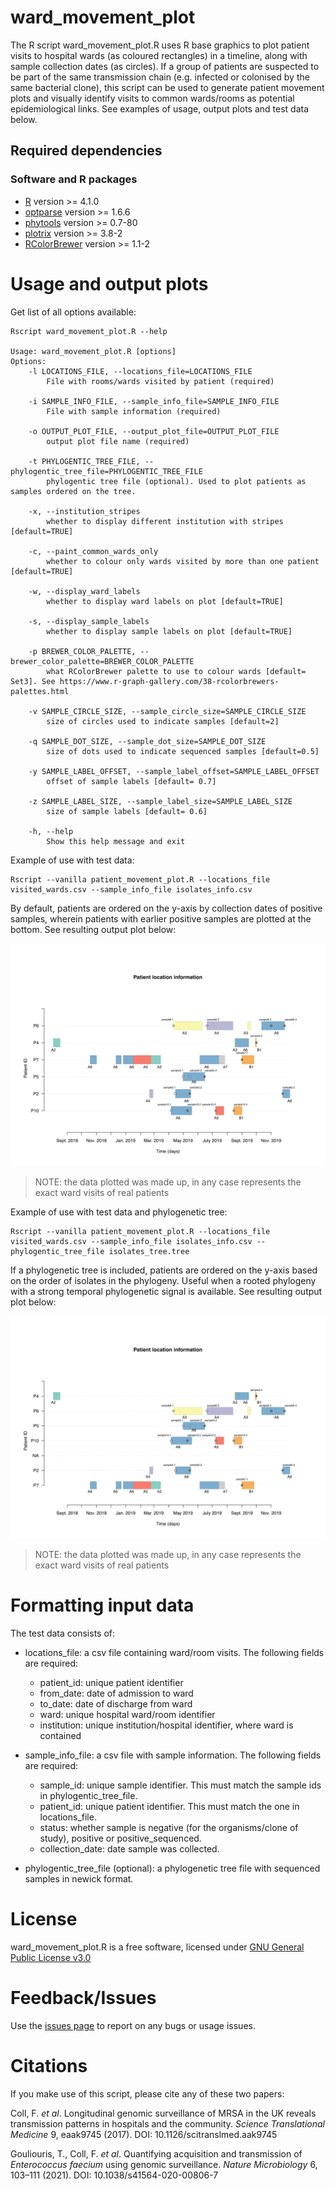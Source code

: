 # ward_movement_plot

The R script ward_movement_plot.R uses R base graphics to plot patient visits to hospital wards (as coloured rectangles) in a timeline, along with sample collection dates (as circles). If a group of patients are suspected to be part of the same transmission chain (e.g. infected or colonised by the same bacterial clone), this script can be used to generate patient movement plots and visually identify visits to common wards/rooms as potential epidemiological links. See examples of usage, output plots and test data below.

## Required dependencies

### Software and R packages
* [R](https://www.r-project.org/) version >= 4.1.0
* [optparse](https://cran.r-project.org/web/packages/optparse/index.html) version >= 1.6.6
* [phytools](https://cran.r-project.org/web/packages/phytools/index.html) version >= 0.7-80
* [plotrix](https://cran.r-project.org/web/packages/plotrix/index.html) version >= 3.8-2
* [RColorBrewer](https://www.r-graph-gallery.com/38-rcolorbrewers-palettes.html) version >= 1.1-2


# Usage and output plots

Get list of all options available:
```console
Rscript ward_movement_plot.R --help

Usage: ward_movement_plot.R [options]
Options:
	-l LOCATIONS_FILE, --locations_file=LOCATIONS_FILE
		File with rooms/wards visited by patient (required)

	-i SAMPLE_INFO_FILE, --sample_info_file=SAMPLE_INFO_FILE
		File with sample information (required)

	-o OUTPUT_PLOT_FILE, --output_plot_file=OUTPUT_PLOT_FILE
		output plot file name (required)

	-t PHYLOGENTIC_TREE_FILE, --phylogentic_tree_file=PHYLOGENTIC_TREE_FILE
		phylogentic tree file (optional). Used to plot patients as samples ordered on the tree.

	-x, --institution_stripes
		whether to display different institution with stripes [default=TRUE]

	-c, --paint_common_wards_only
		whether to colour only wards visited by more than one patient [default=TRUE]

	-w, --display_ward_labels
		whether to display ward labels on plot [default=TRUE]

	-s, --display_sample_labels
		whether to display sample labels on plot [default=TRUE]

	-p BREWER_COLOR_PALETTE, --brewer_color_palette=BREWER_COLOR_PALETTE
		what RColorBrewer palette to use to colour wards [default= Set3]. See https://www.r-graph-gallery.com/38-rcolorbrewers-palettes.html

	-v SAMPLE_CIRCLE_SIZE, --sample_circle_size=SAMPLE_CIRCLE_SIZE
		size of circles used to indicate samples [default=2]

	-q SAMPLE_DOT_SIZE, --sample_dot_size=SAMPLE_DOT_SIZE
		size of dots used to indicate sequenced samples [default=0.5]

	-y SAMPLE_LABEL_OFFSET, --sample_label_offset=SAMPLE_LABEL_OFFSET
		offset of sample labels [default= 0.7]

	-z SAMPLE_LABEL_SIZE, --sample_label_size=SAMPLE_LABEL_SIZE
		size of sample labels [default= 0.6]

	-h, --help
		Show this help message and exit
```

Example of use with test data:
```console
Rscript --vanilla patient_movement_plot.R --locations_file visited_wards.csv --sample_info_file isolates_info.csv
```
By default, patients are ordered on the y-axis by collection dates of positive samples, wherein patients with earlier positive samples are plotted at the bottom. See resulting output plot below:

![Patient movement plot 1](https://github.com/francesccoll/ward_movement_plot/blob/main/images/out_plot.no_tree.png)
> NOTE: the data plotted was made up, in any case represents the exact ward visits of real patients

Example of use with test data and phylogenetic tree:
```console
Rscript --vanilla patient_movement_plot.R --locations_file visited_wards.csv --sample_info_file isolates_info.csv --phylogentic_tree_file isolates_tree.tree
```
If a phylogenetic tree is included, patients are ordered on the y-axis based on the order of isolates in the phylogeny. Useful when a rooted phylogeny with a strong temporal phylogenetic signal is available. See resulting output plot below:

![Patient movement plot 2](https://github.com/francesccoll/ward_movement_plot/blob/main/images/out_plot.with_tree.png)
> NOTE: the data plotted was made up, in any case represents the exact ward visits of real patients

# Formatting input data

The test data consists of:
- locations_file: a csv file containing ward/room visits. The following fields are required:
  - patient_id: unique patient identifier
  - from_date: date of admission to ward
  - to_date: date of discharge from ward
  - ward: unique hospital ward/room identifier
  - institution: unique institution/hospital identifier, where ward is contained
  
- sample_info_file: a csv file with sample information. The following fields are required:
  - sample_id: unique sample identifier. This must match the sample ids in phylogentic_tree_file. 
  - patient_id: unique patient identifier. This must match the one in locations_file.
  - status: whether sample is negative (for the organisms/clone of study), positive or positive_sequenced.
  - collection_date: date sample was collected.

- phylogentic_tree_file (optional): a phylogenetic tree file with sequenced samples in newick format.

# License

ward_movement_plot.R  is a free software, licensed under [GNU General Public License v3.0](https://github.com/francesccoll/ward_movement_plot/blob/main/LICENSE)

# Feedback/Issues

Use the [issues page](https://github.com/francesccoll/ward_movement_plot/issues) to report on any bugs or usage issues.

# Citations
If you make use of this script, please cite any of these two papers:

Coll, F. _et al_. Longitudinal genomic surveillance of MRSA in the UK reveals transmission patterns in hospitals and the community. _Science Translational Medicine_ 9, eaak9745 (2017). DOI: 10.1126/scitranslmed.aak9745

Gouliouris, T., Coll, F. _et al_. Quantifying acquisition and transmission of _Enterococcus faecium_ using genomic surveillance. _Nature Microbiology_ 6, 103–111 (2021). DOI: 10.1038/s41564-020-00806-7





